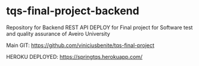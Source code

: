 # tqs-final-project-backend
Repository for Backend REST API DEPLOY for Final project for Software test and quality assurance of Aveiro University 


Main GIT: https://github.com/viniciusbenite/tqs-final-project

HEROKU DEPLOYED: https://springtqs.herokuapp.com/
